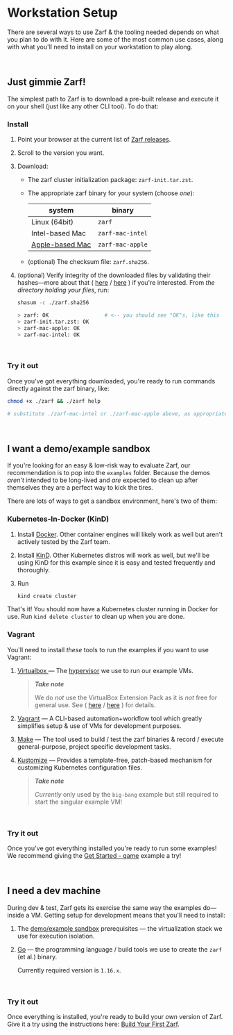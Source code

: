 # Workstation Setup

There are several ways to use Zarf & the tooling needed depends on what you plan to do with it.  Here are some of the most common use cases, along with what you'll need to install on your workstation to play along.

&nbsp;

## Just gimmie Zarf!

The simplest path to Zarf is to download a pre-built release and execute it on your shell (just like any other CLI tool). To do that:

### Install

1. Point your browser at the current list of [Zarf releases](https://repo1.dso.mil/platform-one/big-bang/apps/product-tools/zarf/-/releases).

1. Scroll to the version you want.

1. Download:

    - The zarf cluster initialization package: `zarf-init.tar.zst`.

    - The appropriate zarf binary for your system (choose _one_):

        | system          | binary            |
        | ---             | ---               |
        | Linux (64bit)   | `zarf`            |
        | Intel-based Mac | `zarf-mac-intel`  |
        | [Apple-based Mac](https://support.apple.com/en-us/HT211814) | `zarf-mac-apple`  |

    - (optional) The checksum file: `zarf.sha256`.

1. (optional) Verify integrity of the downloaded files by validating their hashes&mdash;more about that ( [here](https://en.wikipedia.org/wiki/Checksum) / [here](https://help.ubuntu.com/community/HowToSHA256SUM) ) if you're interested. From _the directory holding your files_, run:

    ```sh
    shasum -c ./zarf.sha256

    > zarf: OK                  # <-- you should see "OK"s, like this
    > zarf-init.tar.zst: OK
    > zarf-mac-apple: OK
    > zarf-mac-intel: OK
    ```

&nbsp;

### Try it out

Once you've got everything downloaded, you're ready to run commands directly against the zarf binary, like:

```sh
chmod +x ./zarf && ./zarf help

# substitute ./zarf-mac-intel or ./zarf-mac-apple above, as appropriate
```

&nbsp;

## I want a demo/example sandbox

If you're looking for an easy & low-risk way to evaluate Zarf, our recommendation is to pop into the `examples` folder.  Because the demos _aren't_ intended to be long-lived and _are_ expected to clean up after themselves they are a perfect way to kick the tires.

There are lots of ways to get a sandbox environment, here's two of them:

### Kubernetes-In-Docker (KinD)

1. Install [Docker](https://docs.docker.com/get-docker/). Other container engines will likely work as well but aren't actively tested by the Zarf team.

1. Install [KinD](https://github.com/kubernetes-sigs/kind). Other Kubernetes distros will work as well, but we'll be using KinD for this example since it is easy and tested frequently and thoroughly.

1. Run
   ```sh
   kind create cluster
   ```

That's it! You should now have a Kubernetes cluster running in Docker for use. Run `kind delete cluster` to clean up when you are done.

### Vagrant

You'll need to install _these_ tools to run the examples if you want to use Vagrant:

1. [Virtualbox ](https://www.virtualbox.org/wiki/Downloads) &mdash; The [hypervisor](https://www.redhat.com/en/topics/virtualization/what-is-a-hypervisor) we use to run our example VMs.

    > _**Take note**_
    >
    > We do _not_ use the VirtualBox Extension Pack as it is _not_ free for general use.  See ( [here](https://www.virtualbox.org/wiki/Licensing_FAQ) / [here](https://www.virtualbox.org/wiki/VirtualBox_PUEL) ) for details.

1. [Vagrant](https://www.vagrantup.com/downloads) &mdash; A CLI-based automation+workflow tool which greatly simplifies setup & use of VMs for development purposes.

1. [Make](https://www.gnu.org/software/make/) &mdash; The tool used to build / test the zarf binaries & record / execute general-purpose, project specific development tasks.

1. [Kustomize](https://kubectl.docs.kubernetes.io/installation/kustomize/binaries/) &mdash; Provides a template-free, patch-based mechanism for customizing Kubernetes configuration files.

    > _**Take note**_
    >
    > _Currently_ only used by the `big-bang` example but still required to start the singular example VM!

&nbsp;

### Try it out

Once you've got everything installed you're ready to run some examples! We recommend giving the [Get Started - game](../examples/game/README.md) example a try!
<!-- update link once Get Started page is written! -->

&nbsp;

## I need a dev machine

During dev & test, Zarf gets its exercise the same way the examples do&mdash;inside a VM.  Getting setup for development means that you'll need to install:

1. The [demo/example sandbox](#i-want-a-demoexample-sandbox) prerequisites &mdash; the virtualization stack we use for execution isolation.

1. [Go](https://golang.org/doc/install) &mdash; the programming language / build tools we use to create the `zarf` (et al.) binary.

    Currently required version is `1.16.x`.

&nbsp;

### Try it out

Once everything is installed, you're ready to build your _own_ version of Zarf. Give it a try using the instructions here: [Build Your First Zarf](./first-time-build.md).
